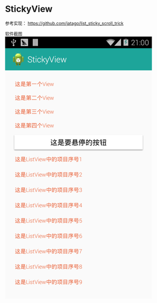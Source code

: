 StickyView
==========


参考实现： https://github.com/jatago/list_sticky_scroll_trick


软件截图     
![github](https://github.com/feiongithub/StickyView/blob/master/apkScreenshot.png)

